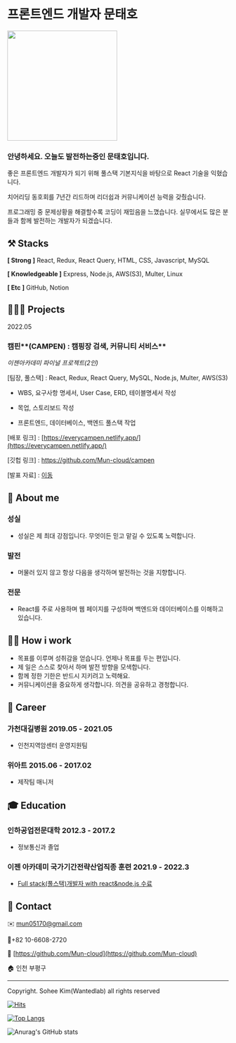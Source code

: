 # 프론트엔드 개발자 문태호

<img src="https://user-images.githubusercontent.com/85348363/174324572-d1b8bf61-2e12-46a6-990b-70a7f552f153.jpg" width=250/>

### **안녕하세요. 오늘도 발전하는중인 문태호입니다.**

좋은 프론트엔드 개발자가 되기 위해 풀스택 기본지식을 바탕으로 React 기술을 익혔습니다.

치어리딩 동호회를 7년간 리드하며 리더쉽과 커뮤니케이션 능력을 갖췄습니다.

프로그래밍 중 문제상황을 해결할수록 코딩이 재밌음을 느꼈습니다. 실무에서도 많은 분들과 함께 발전하는 개발자가 되겠습니다.

## ⚒️ Stacks

**[ Strong ]** React, Redux, React Query, HTML, CSS, Javascript, MySQL

**[ Knowledgeable ]** Express, Node.js, AWS(S3), Multer, Linux

**[ Etc ]** GitHub, Notion

## 👩🏻‍💻 Projects

2022.05

### 캠핀**(CAMPEN) : 캠핑장 검색, 커뮤니티 서비스**
*이젠아카데미* *파이널 프로젝트(2인)*

[팀장, 풀스택] : React, Redux, React Query, MySQL, Node.js, Multer, AWS(S3)

 - WBS, 요구사항 명세서, User Case, ERD, 테이블명세서  작성

 - 목업, 스토리보드 작성

 - 프론트엔드, 데이터베이스, 백엔드 풀스택 작업

[배포 링크] : [https://everycampen.netlify.app/](https://everycampen.netlify.app/)

[깃헙 링크] : https://github.com/Mun-cloud/campen

[발표 자료] : [이동](https://www.notion.so/CAMPEN-1689e4c8ea2f479bbf5c916a417ad12f)

## 💫 About me

### 성실

- 성실은 제 최대 강점입니다. 무엇이든 믿고 맡길 수 있도록 노력합니다.

### 발전

- 머물러 있지 않고 항상 다음을 생각하며 발전하는 것을 지향합니다.

### 전문

- React를 주로 사용하며 웹 페이지를 구성하며 백엔드와 데이터베이스를 이해하고 있습니다.

## 🙋🏻 How i work

- 목표를 이루며 성취감을 얻습니다. 언제나 목표를 두는 편입니다.
- 제 일은 스스로 찾아서 하며 발전 방향을 모색합니다.
- 함께 정한 기한은 반드시 지키려고 노력해요.
- 커뮤니케이션을 중요하게 생각합니다. 의견을 공유하고 경청합니다.

## 🔎 Career

### 가천대길병원 2019.05 - 2021.05

- 인천지역암센터 운영지원팀

### 위아트   2015.06 - 2017.02

- 제작팀 매니저

## 🎓 Education

### 인하공업전문대학 2012.3 - 2017.2

- 정보통신과 졸업

### 이젠 아카데미 국가기간전략산업직종 훈련 2021.9 - 2022.3

- [Full stack(풀스택)개발자 with react&node.js 수료](https://mun-cloud.notion.site//9b6fc8a4ee1a40dfa83e54701772bfb6)

## 👋 Contact

✉️ [mun05170@gmail.com](mailto:mun05170@gamil.com) 

📱+82 10-6608-2720   

🔗 [https://github.com/Mun-cloud](https://github.com/Mun-cloud)

🏠 인천 부평구

---

Copyright. Sohee Kim(Wantedlab) all rights reserved

[![Hits](https://hits.seeyoufarm.com/api/count/incr/badge.svg?url=https%3A%2F%2Fgithub.com%2FMun-cloud&count_bg=%2379C83D&title_bg=%23555555&icon=&icon_color=%23E7E7E7&title=VISIT&edge_flat=false)](https://hits.seeyoufarm.com)


[![Top Langs](https://github-readme-stats.vercel.app/api/top-langs/?username=Mun-cloud&layout=compact)](https://github.com/Mun-cloud/github-readme-stats)


![Anurag's GitHub stats](https://github-readme-stats.vercel.app/api?username=Mun-cloud&show_icons=true&theme=dark)


<!--
**Mun-cloud/Mun-cloud** is a ✨ _special_ ✨ repository because its `README.md` (this file) appears on your GitHub profile.

Here are some ideas to get you started:

- 🔭 I’m currently working on ...
- 🌱 I’m currently learning ...
- 👯 I’m looking to collaborate on ...
- 🤔 I’m looking for help with ...
- 💬 Ask me about ...
- 📫 How to reach me: ...
- 😄 Pronouns: ...
- ⚡ Fun fact: ...
-->
